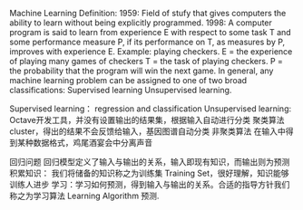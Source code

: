 Machine Learning 
Definition: 
1959: Field of stufy that gives computers the ability to learn without being explicitly programmed.
1998: A computer program is said to learn from experience E with respect to some task T and some performance measure P, if its performance on T, as measures by P, improves with experience E.
Example: playing checkers.
E = the experience of playing many games of checkers
T = the task of playing checkers.
P = the probability that the program will win the next game.
In general, any machine learning problem can be assigned to one of two broad classifications:
Supervised learning
Unsupervised learning.

Supervised learning： regression and classification
Unsupervised learning: Octave开发工具，并没有设置输出的结果集，根据输入自动进行分类
    聚类算法cluster，得出的结果不会反馈给输入，基因图谱自动分类
    非聚类算法 在输入中得到某种数据格式，鸡尾酒宴会中分离声音


回归问题
回归模型定义了输入与输出的关系，输入即现有知识，而输出则为预测
积累知识： 我们将储备的知识称之为训练集 Training Set，很好理解，知识能够训练人进步
学习：学习如何预测，得到输入与输出的关系。合适的指导方针我们称之为学习算法 Learning Algorithm
预测.
